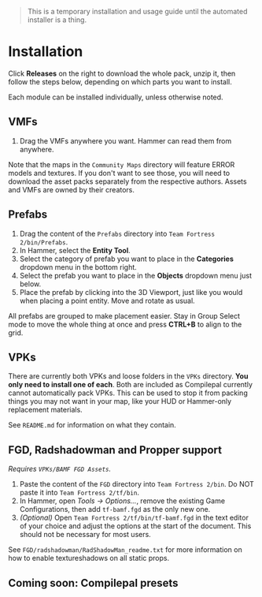 > This is a temporary installation and usage guide until the automated installer is a thing.

# Installation

Click **Releases** on the right to download the whole pack, unzip it, then follow the steps below, depending on which parts you want to install.

Each module can be installed individually, unless otherwise noted.

## VMFs

1. Drag the VMFs anywhere you want. Hammer can read them from anywhere.

Note that the maps in the `Community Maps` directory will feature ERROR models and textures. If you don't want to see those, you will need to download the asset packs separately from the respective authors. Assets and VMFs are owned by their creators.

## Prefabs

1. Drag the content of the `Prefabs` directory into `Team Fortress 2/bin/Prefabs`.
2. In Hammer, select the **Entity Tool**.
3. Select the category of prefab you want to place in the **Categories** dropdown menu in the bottom right.
4. Select the prefab you want to place in the **Objects** dropdown menu just below.
5. Place the prefab by clicking into the 3D Viewport, just like you would when placing a point entity. Move and rotate as usual.

All prefabs are grouped to make placement easier. Stay in Group Select mode to move the whole thing at once and press **CTRL+B** to align to the grid.

## VPKs

There are currently both VPKs and loose folders in the `VPKs` directory. **You only need to install one of each**. Both are included as Compilepal currently cannot automatically pack VPKs. This can be used to stop it from packing things you may not want in your map, like your HUD or Hammer-only replacement materials.

See `README.md` for information on what they contain.

## FGD, Radshadowman and Propper support

*Requires `VPKs/BAMF FGD Assets`.*

1. Paste the content of the `FGD` directory into `Team Fortress 2/bin`. Do NOT paste it into `Team Fortress 2/tf/bin`.
2. In Hammer, open *Tools -> Options...*, remove the existing Game Configurations, then add `tf-bamf.fgd` as the only new one.
3. *(Optional)* Open `Team Fortress 2/tf/bin/tf-bamf.fgd` in the text editor of your choice and adjust the options at the start of the document. This should not be necessary for most users.

See `FGD/radshadowman/RadShadowMan_readme.txt` for more information on how to enable textureshadows on all static props.

## Coming soon: Compilepal presets